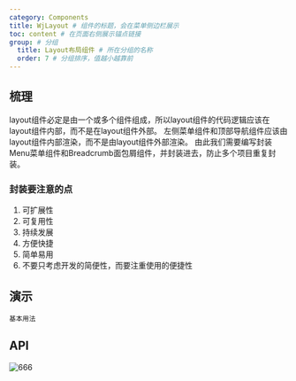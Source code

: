```yaml
---
category: Components
title: WjLayout # 组件的标题，会在菜单侧边栏展示
toc: content # 在页面右侧展示锚点链接
group: # 分组
  title: Layout布局组件 # 所在分组的名称
  order: 7 # 分组排序，值越小越靠前
---
```


## 梳理

layout组件必定是由一个或多个组件组成，所以layout组件的代码逻辑应该在layout组件内部，而不是在layout组件外部。
左侧菜单组件和顶部导航组件应该由layout组件内部渲染，而不是由layout组件外部渲染。
由此我们需要编写封装Menu菜单组件和Breadcrumb面包屑组件，并封装进去，防止多个项目重复封装。

### 封装要注意的点

1. 可扩展性
2. 可复用性
3. 持续发展
4. 方便快捷
5. 简单易用
6. 不要只考虑开发的简便性，而要注重使用的便捷性

## 演示

<code src="./__demo__/base.tsx">基本用法</code>

## API
![666](https://cdn.jsdelivr.net/gh/wwLoveWj/Picture-bed@imgs/images/202409251651190.jfif)
<API></API>
